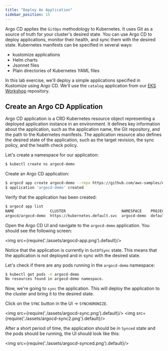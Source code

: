 ```yaml
---
title: "Deploy An Application"
sidebar_position: 15
---
```


Argo CD applies the `GitOps` methodology to Kubernetes. It uses Git as a source of truth for your cluster's desired state. You can use Argo CD to deploy applications, monitor their health, and sync them with the desired state. Kubernetes manifests can be specified in several ways:
* kustomize applications
* Helm charts
* Jsonnet files
* Plain directories of Kubernetes YAML files

In this lab exercise, we'll deploy a simple applications specified in Kustomize using Argo CD. We'll use the `catalog` application from our [EKS Workshop](https://github.com/aws-samples/eks-workshop-v2) repository.

## Create an Argo CD Application

Argo CD application is a CRD Kubernetes resource object representing a deployed application instance in an environment. It defines key information about the application, such as the application name, the Git repository, and the path to the Kubernetes manifests. The application resource also defines the desired state of the application, such as the target revision, the sync policy, and the health check policy.

Let's create a namespace for our application:

```bash
$ kubectl create ns argocd-demo
```

Create an Argo CD application:

```bash
$ argocd app create argocd-demo --repo https://github.com/aws-samples/eks-workshop-v2.git --path environment/workspace/manifests/catalog --dest-server https://kubernetes.default.svc --dest-namespace argocd-demo
$ application 'argocd-demo' created
```

Verify that the application has been created:

```bash
$ argocd app list
NAME                CLUSTER                         NAMESPACE    PROJECT  STATUS     HEALTH   SYNCPOLICY  CONDITIONS  REPO                                                PATH                                     TARGET
argocd/argocd-demo  https://kubernetes.default.svc  argocd-demo  default  OutOfSync  Healthy  <none>      <none>      https://github.com/aws-samples/eks-workshop-v2.git  environment/workspace/manifests/catalog  
```

Open the Argo CD UI and navigate to the `argocd-demo` application. You should see the following screen:

<img src={require('./assets/argocd-app.png').default}/>

Notice that the application is currently in `OutOfSync` state. This means that the application is not deployed and in sync with the desired state. 

Let's check if there are any pods running in the `argocd-demo` namespace:

```bash
$ kubectl get pods -n argocd-demo
No resources found in argocd-demo namespace.
```

Now, we're going to `sync` the application. This will deploy the application to the cluster and bring it to the desired state.

Click on the `SYNC` button in the UI -> `SYNCHORONIZE`. 

<img src={require('./assets/argocd-sync.png').default}/>
<img src={require('./assets/argocd-sync2.png').default}/>

After a short period of time, the application should be in `Synced` state and the pods should be running, the UI should look like this:

<img src={require('./assets/argocd-synced.png').default}/>

